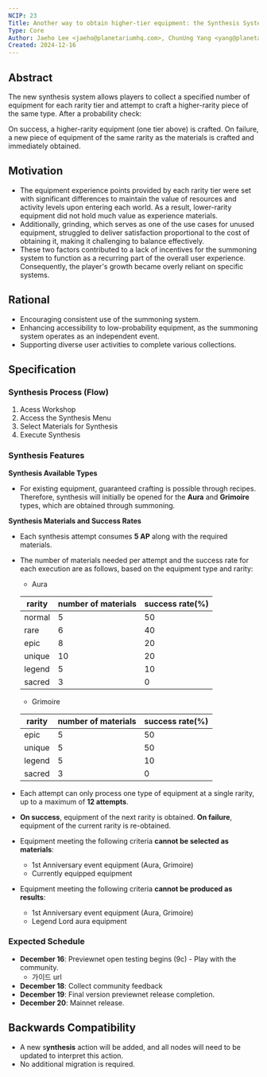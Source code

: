 ```yaml
---
NCIP: 23
Title: Another way to obtain higher-tier equipment: the Synthesis System.
Type: Core
Author: Jaeho Lee <jaeho@planetariumhq.com>, ChunUng Yang <yang@planetariumhq.com>, Eugene Hong <eugene@planetariumhq.com>
Created: 2024-12-16
---
```



## Abstract

The new synthesis system allows players to collect a specified number of equipment for each rarity tier and attempt to craft a higher-rarity piece of the same type. After a probability check:

On success, a higher-rarity equipment (one tier above) is crafted.
On failure, a new piece of equipment of the same rarity as the materials is crafted and immediately obtained.

## Motivation

- The equipment experience points provided by each rarity tier were set with significant differences to maintain the value of resources and activity levels upon entering each world. As a result, lower-rarity equipment did not hold much value as experience materials.
- Additionally, grinding, which serves as one of the use cases for unused equipment, struggled to deliver satisfaction proportional to the cost of obtaining it, making it challenging to balance effectively.
- These two factors contributed to a lack of incentives for the summoning system to function as a recurring part of the overall user experience. Consequently, the player's growth became overly reliant on specific systems.

## Rational

- Encouraging consistent use of the summoning system.
- Enhancing accessibility to low-probability equipment, as the summoning system operates as an independent event.
- Supporting diverse user activities to complete various collections.

## Specification

### **Synthesis Process (Flow)**

1. Acess Workshop 
2. Access the Synthesis Menu
3. Select Materials for Synthesis
4. Execute Synthesis

### **Synthesis Features**

**Synthesis Available Types**

- For existing equipment, guaranteed crafting is possible through recipes. Therefore, synthesis will initially be opened for the **Aura** and **Grimoire** types, which are obtained through summoning.

**Synthesis Materials and Success Rates**

- Each synthesis attempt consumes **5 AP** along with the required materials.
- The number of materials needed per attempt and the success rate for each execution are as follows, based on the equipment type and rarity:
    - Aura
    
    | rarity | number of materials | success rate(%) |
    | --- | --- | --- |
    | normal | 5 | 50 |
    | rare | 6 | 40 |
    | epic | 8 | 20 |
    | unique | 10 | 20 |
    | legend | 5 | 10 |
    | sacred | 3 | 0 |
    - Grimoire
    
    | rarity | number of materials | success rate(%) |
    | --- | --- | --- |
    | epic | 5 | 50 |
    | unique | 5 | 50 |
    | legend | 5 | 10 |
    | sacred | 3 | 0 |
- Each attempt can only process one type of equipment at a single rarity, up to a maximum of **12 attempts**.
- **On success**, equipment of the next rarity is obtained. **On failure**, equipment of the current rarity is re-obtained.
- Equipment meeting the following criteria **cannot be selected as materials**:
    - 1st Anniversary event equipment (Aura, Grimoire)
    - Currently equipped equipment
- Equipment meeting the following criteria **cannot be produced as results**:
    - 1st Anniversary event equipment (Aura, Grimoire)
    - Legend Lord aura equipment

### **Expected Schedule**

- **December 16**: Previewnet open testing begins (9c) - Play with the community.
    - 가이드 url
- **December 18**: Collect community feedback
- **December 19**: Final version previewnet release completion.
- **December 20**: Mainnet release.

## **Backwards Compatibility**

- A new s**ynthesis** action will be added, and all nodes will need to be updated to interpret this action.
- No additional migration is required.

